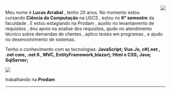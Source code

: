 <img align='right' src="https://github-readme-stats.vercel.app/api?username=LucasArrabal&show_icons=true&title_color=783c00&text_color=af552e&icon_color=783c00&bg_color=f8efd4&cache_seconds=2300">

Meu nome é **Lucas Arrabal** , tenho 20 anos. No momento estou cursando **Ciência da Computação** na USCS , estou no **6° semestre** da faculdade . E estou estagiando na Prodam , auxilio no levantamento de requisitos , dou apoio na analise dos requisitos, ajudo no atendimento técnico sobre demandas de clientes , aplico testes em programas , e ajudo no desenvolvimento de sistemas.

Tenho o conhecimento com as tecnologias: **JavaScript; Vue.Js;
c#(.net , .net core, .net 6 , MVC, EntityFramework,blazor);
Html e CSS;
Java;
SqlServer;**


<img src="https://img.shields.io/static/v1?label=Overview&message=Lucas Arrabal&color=f8efd4&style=for-the-badge&logo=GitHub">

<p>

trabalhando na **Prodam**<br/>



</p>
<hr>
